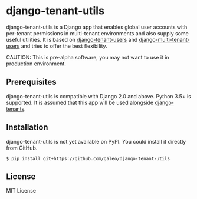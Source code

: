 # django-tenant-utils

django-tenant-utils is a Django app that enables global user accounts with
per-tenant permissions in multi-tenant environments and also supply some useful utilities.
It is based on [django-tenant-users](https://github.com/Corvia/django-tenant-users) and
[django-multi-tenant-users](https://github.com/bitsick/django-multi-tenant-users)
and tries to offer the best flexibility.

CAUTION: This is pre-alpha software, you may not want to use it in production environment.

## Prerequisites

django-tenant-utils is compatible with Django 2.0 and above. Python 3.5+ is supported.
It is assumed that this app will be used alongside
[django-tenants](https://github.com/tomturner/django-tenants).

## Installation

django-tenant-utils is not yet available on PyPI. You could install it directly from GitHub.

``` shell
$ pip install git+https://github.com/galeo/django-tenant-utils
```

## License

MIT License
